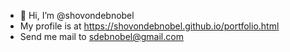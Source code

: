 - 👋 Hi, I’m @shovondebnobel
- My profile is at https://shovondebnobel.github.io/portfolio.html
- Send me mail to sdebnobel@gmail.com

